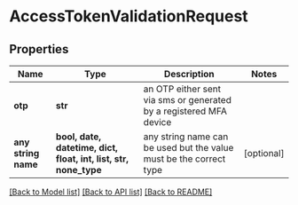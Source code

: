 # AccessTokenValidationRequest


## Properties
Name | Type | Description | Notes
------------ | ------------- | ------------- | -------------
**otp** | **str** | an OTP either sent via sms or generated by a registered MFA device | 
**any string name** | **bool, date, datetime, dict, float, int, list, str, none_type** | any string name can be used but the value must be the correct type | [optional]

[[Back to Model list]](../README.md#documentation-for-models) [[Back to API list]](../README.md#documentation-for-api-endpoints) [[Back to README]](../README.md)


